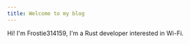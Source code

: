 ```yaml
---
title: Welcome to my blog
---
```


Hi!
I'm Frostie314159, I'm a Rust developer interested in Wi-Fi.

